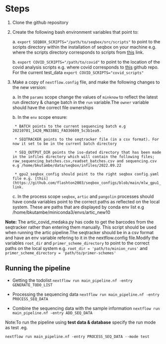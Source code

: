 # Steps

1. Clone the github repository
2. Create the following bash environment variables that point to:

    a. `export SEQBOX_SCRIPTS="/path/to/seqbox/src/scripts"` to point to the scripts directory within the installation of seqbox on your machine e.g.  where the scripts directory corresponds to scripts from [this](https://github.com/flashton2003/seqbox/tree/master/src/scripts) link.
    
    b. `export COVID_SCRIPTS="/path/to/covid"` to point to the location of the covid analysis scripts e.g.  where covid corresponds to [this](https://github.com/flashton2003/covid) github repo. For the current test_data `export COVID_SCRIPTS="covid_scripts"`

3. Make a copy of `nextflow.config` file, and make the following changes to the new version:

    a. In the `params` scope change the values of `minknow` to reflect the latest run directory & change batch in the `run` variable.The `owner` variable should have the correct file ownerships

    b. In the `env` scope ensure:

        * BATCH points to the current sequencing batch e.g 20210701_1420_MN33881_FAO36609_5c3b1ea9.

        * SEQTRACKER points to the seqtracker file (in a csv format). For now it set to be in the current batch directory

        * SEQ_OUTPUT_DIR points the iso-dated directory that has been made in the infiles directory which will contain the following files; raw_sequencing_batches.csv,readset_batches.csv and sequencing.csv e.g /home/bkutambe/data/seqbox/infiles/2022.09.22

        * gpu2_seqbox_config should point to the right seqbox config.yaml file e.g. [this](https://github.com/flashton2003/seqbox_configs/blob/main/mlw_gpu1_seqbox_config.yaml) link.

    c. In the process scope `seqbox`, `artic` and `pangolin` processes should have conda variables point to the correct paths as reflected on the local system. These are paths that are displayed by conda env list e.g /home/bkutambe/miniconda3/envs/artic_new10

**Note:** The artic_covid_medaka.py has code to get the barcodes from the seqtracker rather than entering them manually. This script should be used when running the artic pipeline.The seqtracker should be in a csv format and have an env variable refering to it in the nextflow.config file.Modify the variables `root_dir` and `primer_scheme_directory` to point to the correct paths on the local system e.g. `root_dir = 'path/to/minion_runs'` and `primer_scheme_directory = 'path/to/primer-schemes'`


## Running the pipeline

* Getting the todolist
`nextflow run main_pipeline.nf -entry GENERATE_TODO_LIST`

* Processing the sequencing data
`nextflow run main_pipeline.nf -entry PROCESS_SEQ_DATA`

* Combine the sequencing data with the sample information 
`nextflow run main_pipeline.nf -entry ADD_SEQ_DATA`


Note:To run the pipeline using **test data & database** specify the run mode as test .eg.

`nextflow run main_pipeline.nf -entry PROCESS_SEQ_DATA --mode test`

